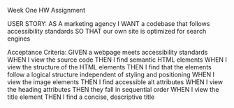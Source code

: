 
Week One HW Assignment

USER STORY:
AS A marketing agency
I WANT a codebase that follows accessibility standards
SO THAT our own site is optimized for search engines

Acceptance Criteria:
GIVEN a webpage meets accessibility standards
WHEN I view the source code
THEN I find semantic HTML elements
WHEN I view the structure of the HTML elements 
THEN I find that the elements follow a logical structure independent of styling and positioning 
WHEN I view the image elements 
THEN I find accessible alt attributes 
WHEN I view the heading attributes 
THEN they fall in sequential order 
WHEN I view the title element
THEN I find a concise, descriptive title 
